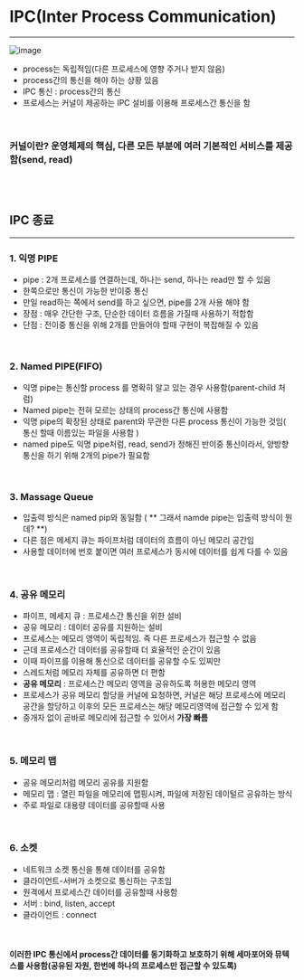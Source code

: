 # IPC(Inter Process Communication)
---
![image](https://github.com/jiyeonnnny/Computer-Science/assets/139419091/da01eee5-f165-45f4-b645-d8c98c2317f3)
- process는 독립적임(다른 프로세스에 영향 주거나 받지 않음)
- process간의 통신을 해야 하는 상황 있음
- IPC 통신 : process간의 통신
- 프로세스는 커널이 제공하는 IPC 설비를 이용해 프로세스간 통신을 함

<br>


### 커널이란? 운영체제의 핵심, 다른 모든 부분에 여러 기본적인 서비스를 제공함(send, read)

<br>
<br>

## IPC 종료
---
### 1. 익명 PIPE
- pipe : 2개 프로세스를 연결하는데, 하나는 send, 하나는 read만 할 수 있음
- 한쪽으로만 통신이 가능한 반이중 통신
- 만일 read하는 쪽에서 send를 하고 싶으면, pipe를 2개 사용 해야 함
- 장점 : 매우 간단한 구조, 단순한 데이터 흐름을 가질때 사용하기 적합함
- 단점 : 전이중 통신을 위해 2개를 만들어야 할때 구현이 복잡해질 수 있음

<br>

### 2. Named PIPE(FIFO)
- 익명 pipe는 통신할 process 를 명확히 알고 있는 경우 사용함(parent-child 처럼)
- Named pipe는 전혀 모르는 상태의 process간 통신에 사용함
- 익명 pipe의 확장된 상태로 parent와 무관한 다른 process 통신이 가능한 것임( 통신 할때 이름있는 파일을 사용함 )
- named pipe도 익명 pipe처럼, read, send가 정해진 반이중 통신이라서, 양방향 통신을 하기 위해 2개의 pipe가 필요함

<br>

### 3. Massage Queue
- 입출력 방식은 named pip와 동일함 ( ** 그래서 namde pipe는 입출력 방식이 뭔데? **)
- 다른 점은 메세지 큐는 파이프처럼 데이터의 흐름이 아닌 메모리 공간임
- 사용할 데이터에 번호 붙이면 여러 프로세스가 동시에 데이터를 쉽게 다를 수 있음

<br>

### 4. 공유 메모리
- 파이프, 메세지 큐 : 프로세스간 통신을 위한 설비
- 공유 메모리 : 데이터 공유를 지원하는 설비
- 프로세스는 메모리 영역이 독립적임. 즉 다른 프로세스가 접근할 수 없음
- 근데 프로세스간 데이터를 공유할때 더 효율적인 순간이 있음
- 이때 파이프를 이용해 통신으로 데이터를 공유할 수도 있찌만
- 스레드처럼 메모리 자체를 공유하면 더 편함
- **공유 메모리** : 프로세스간 메모리 영역을 공유하도록 허용한 메모리 영역
- 프로세스가 공유 메모리 할당을 커널에 요청하면, 커널은 해당 프로세스에 메모리 공간을 할당하고 이후의 모든 프로세스는 해당 메모리영역에 접근할 수 있게 함
- 중개자 없이 곧바로 메모리에 접근할 수 있어서 **가장 빠름**

<br>

### 5. 메모리 맵
- 공유 메모리처럼 메모리 공유를 지원함
- 메모리 맵 : 열린 파일을 메모리에 맵핑시켜, 파일에 저장된 데이털르 공유하는 방식
- 주로 파일로 대용량 데이터를 공유할때 사용

<br>

### 6. **소켓**
- 네트워크 소켓 통신을 통해 데이터를 공유함
- 클라이언트-서버가 소켓으로 통신하는 구조임
- 원격에서 프로세스간 데이터를 공유할때 사용함
- 서버 : bind, listen, accept
- 클라이언트 : connect

<br>

#### 이러한 IPC 통신에서 process간 데이터를 동기화하고 보호하기 위해 세마포어와 뮤텍스를 사용함(공유된 자원, 한번에 하나의 프로세스만 접근할 수 있도록)

